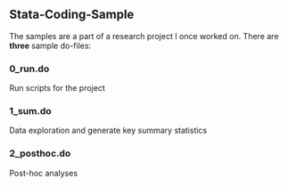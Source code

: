 ## Stata-Coding-Sample

The samples are a part of a research project I once worked on. There are **three** sample do-files:

### 0_run.do

Run scripts for the project

### 1_sum.do

Data exploration and generate key summary statistics

### 2_posthoc.do

Post-hoc analyses

